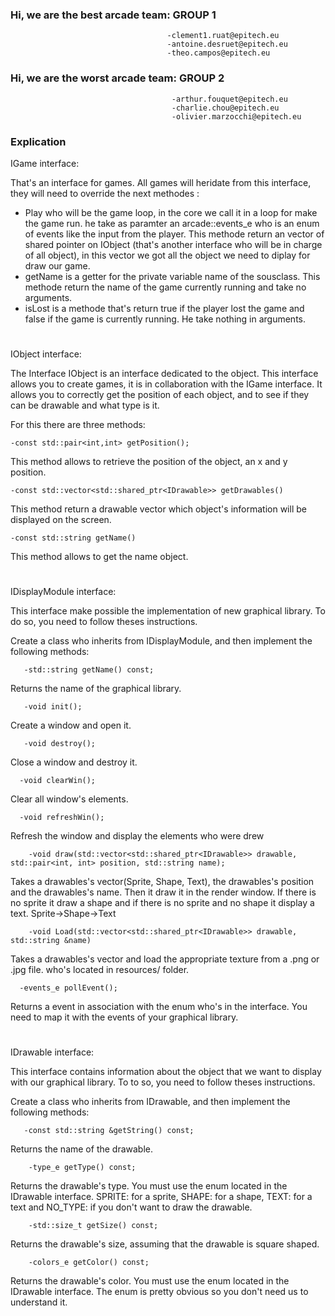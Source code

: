 ### Hi, we are the best arcade team: GROUP 1  
                                       -clement1.ruat@epitech.eu
                                       -antoine.desruet@epitech.eu
                                       -theo.campos@epitech.eu

### Hi, we are the worst arcade team: GROUP 2
                                        -arthur.fouquet@epitech.eu
                                        -charlie.chou@epitech.eu
                                        -olivier.marzocchi@epitech.eu

### Explication

IGame interface:

   That's an interface for games. All games will heridate from this interface, they will need to override the next methodes : 

 - Play who will be the game loop, in the core we call it in a loop for make the game run. he take as paramter an arcade::events_e who is an enum of events like the input from the player. This methode return an vector of shared pointer on IObject (that's another interface who will be in charge of all object), in this vector we got all the object we need to diplay for draw our game.
 - getName is a getter for the private variable name of the sousclass. This methode return the name of the game currently running and take no arguments.
 - isLost is a methode that's return true if the player lost the game and false if the game is currently running. He take nothing in arguments.


#


IObject interface:
    
   The Interface IObject is an interface dedicated to the object. 
This interface allows you to create games, it is in collaboration with the IGame interface. 
It allows you to correctly get the position of each object, and to see if they can be drawable and what type is it. 

For this there are three methods: 

    -const std::pair<int,int> getPosition();  
This method allows to retrieve the position of the object, an x and y position. 

    -const std::vector<std::shared_ptr<IDrawable>> getDrawables() 
This method return a drawable vector which object's information will be displayed on the screen. 

    -const std::string getName() 
This method allows to get the name object.


#

IDisplayModule interface:

This interface make possible the implementation of new graphical library.
To do so, you need to follow theses instructions.

Create a class who inherits from IDisplayModule, and then implement the following methods:

       -std::string getName() const;
Returns the name of the graphical library.

       -void init();
Create a window and open it.

       -void destroy();
Close a window and destroy it.

      -void clearWin();
Clear all window's elements.

      -void refreshWin();
Refresh the window and display the elements who were drew

        -void draw(std::vector<std::shared_ptr<IDrawable>> drawable, std::pair<int, int> position, std::string name);
Takes a drawables's vector(Sprite, Shape, Text), the drawables's position and the drawables's name.
Then it draw it in the render window. If there is no sprite it draw a shape and if there is no sprite and no shape it display a text.
Sprite->Shape->Text

        -void Load(std::vector<std::shared_ptr<IDrawable>> drawable, std::string &name)
Takes a drawables's vector and load the appropriate texture from a .png or .jpg file. who's located in resources/ folder.

      -events_e pollEvent();
Returns a event in association with the enum who's in the interface. You need to map it with the events of your graphical library.


#


IDrawable interface:

This interface contains information about the object that we want to display with our graphical library.
To to so, you need to follow theses instructions.

Create a class who inherits from IDrawable, and then implement the following methods:

       -const std::string &getString() const;
Returns the name of the drawable.

        -type_e getType() const;
Returns the drawable's type. You must use the enum located in the IDrawable interface.
SPRITE: for a sprite,
SHAPE: for a shape,
TEXT: for a text
and NO_TYPE: if you don't want to draw the drawable.

        -std::size_t getSize() const;
Returns the drawable's size, assuming that the drawable is square shaped.

        -colors_e getColor() const;
Returns the drawable's color. You must use the enum located in the IDrawable interface. The enum is pretty obvious so you don't need us to understand it.
